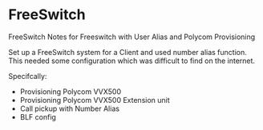 # FreeSwitch
FreeSwitch Notes for Freeswitch with User Alias and Polycom Provisioning

Set up a FreeSwitch system for a Client and used number alias function.
This needed some configuration which was difficult to find on the internet.

Specifcally:
* Provisioning Polycom VVX500
* Provisioning Polycom VVX500 Extension unit
* Call pickup with Number Alias
* BLF config

